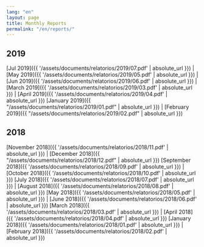 ```yaml
---
lang: "en"
layout: page
title: Monthly Reports
permalink: "/en/reports/"
---
```


## 2019
[Jul 2019]({{ '/assets/documents/relatorios/2019/07.pdf' | absolute_url }}) |   
[May 2019]({{ '/assets/documents/relatorios/2019/05.pdf' | absolute_url }}) | [Jun 2019]({{ '/assets/documents/relatorios/2019/06.pdf' | absolute_url }}) |  
[March 2019]({{ '/assets/documents/relatorios/2019/03.pdf' | absolute_url }}) | [April 2019]({{ '/assets/documents/relatorios/2019/04.pdf' | absolute_url }})
[January 2019]({{ "/assets/documents/relatorios/2019/01.pdf" | absolute_url }}) | [February 2019]({{ "/assets/documents/relatorios/2019/02.pdf" | absolute_url }})

## 2018

[November 2018]({{ '/assets/documents/relatorios/2018/11.pdf' | absolute_url }}) |  [December 2018]({{ "/assets/documents/relatorios/2018/12.pdf" | absolute_url }})
[September 2018]({{ '/assets/documents/relatorios/2018/09.pdf' | absolute_url }})  | [October 2018]({{ '/assets/documents/relatorios/2018/10.pdf' | absolute_url }})
[July 2018]({{ '/assets/documents/relatorios/2018/07.pdf' | absolute_url }})  | [August 2018]({{ '/assets/documents/relatorios/2018/08.pdf' | absolute_url }})
[May 2018]({{ '/assets/documents/relatorios/2018/05.pdf' | absolute_url }})  | [June 2018]({{ '/assets/documents/relatorios/2018/06.pdf' | absolute_url }})
[March 2018]({{ '/assets/documents/relatorios/2018/03.pdf' | absolute_url }})  | [April 2018]({{ '/assets/documents/relatorios/2018/04.pdf' | absolute_url }})
[January 2018]({{ '/assets/documents/relatorios/2018/01.pdf' | absolute_url }})  | [February 2018]({{ '/assets/documents/relatorios/2018/02.pdf' | absolute_url }})
